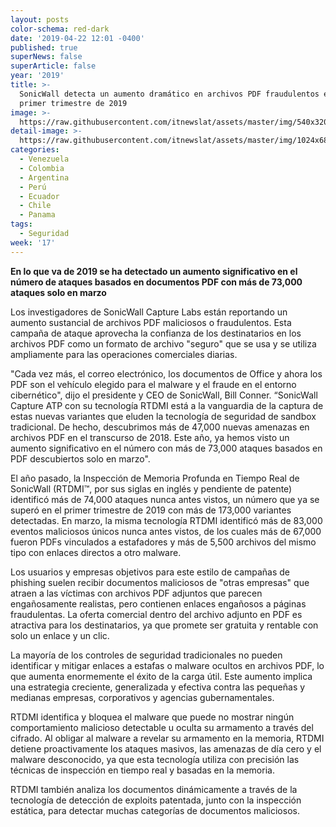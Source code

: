 ```yaml
---
layout: posts
color-schema: red-dark
date: '2019-04-22 12:01 -0400'
published: true
superNews: false
superArticle: false
year: '2019'
title: >-
  SonicWall detecta un aumento dramático en archivos PDF fraudulentos en el
  primer trimestre de 2019
image: >-
  https://raw.githubusercontent.com/itnewslat/assets/master/img/540x320/Virus-PDF-p.jpg
detail-image: >-
  https://raw.githubusercontent.com/itnewslat/assets/master/img/1024x680/Virus-PDF-g.jpg
categories:
  - Venezuela
  - Colombia
  - Argentina
  - Perú
  - Ecuador
  - Chile
  - Panama
tags:
  - Seguridad
week: '17'
---
```

**En lo que va de 2019 se ha detectado un aumento significativo en el número de ataques basados en documentos PDF con más de 73,000 ataques solo en marzo**

Los investigadores de SonicWall Capture Labs están reportando un aumento sustancial de archivos PDF maliciosos o fraudulentos. Esta campaña de ataque aprovecha la confianza de los destinatarios en los archivos PDF como un formato de archivo "seguro" que se usa y se utiliza ampliamente para las operaciones comerciales diarias.

"Cada vez más, el correo electrónico, los documentos de Office y ahora los PDF son el vehículo elegido para el malware y el fraude en el entorno cibernético", dijo el presidente y CEO de SonicWall, Bill Conner. “SonicWall Capture ATP con su tecnología RTDMI está a la vanguardia de la captura de estas nuevas variantes que eluden la tecnología de seguridad de sandbox tradicional. De hecho, descubrimos más de 47,000 nuevas amenazas en archivos PDF en el transcurso de 2018. Este año, ya hemos visto un aumento significativo en el número con más de 73,000 ataques basados en PDF descubiertos solo en marzo".

El año pasado, la Inspección de Memoria Profunda en Tiempo Real de SonicWall (RTDMI™, por sus siglas en inglés y pendiente de patente) identificó más de 74,000 ataques nunca antes vistos, un número que ya se superó en el primer trimestre de 2019 con más de 173,000 variantes detectadas. En marzo, la misma tecnología RTDMI identificó más de 83,000 eventos maliciosos únicos nunca antes vistos, de los cuales más de 67,000 fueron PDFs vinculados a estafadores y más de 5,500 archivos del mismo tipo con enlaces directos a otro malware.

Los usuarios y empresas objetivos para este estilo de campañas de phishing suelen recibir documentos maliciosos de "otras empresas" que atraen a las víctimas con archivos PDF adjuntos que parecen engañosamente realistas, pero contienen enlaces engañosos a páginas fraudulentas. La oferta comercial dentro del archivo adjunto en PDF es atractiva para los destinatarios, ya que promete ser gratuita y rentable con solo un enlace y un clic.

La mayoría de los controles de seguridad tradicionales no pueden identificar y mitigar enlaces a estafas o malware ocultos en archivos PDF, lo que aumenta enormemente el éxito de la carga útil. Este aumento implica una estrategia creciente, generalizada y efectiva contra las pequeñas y medianas empresas, corporativos y agencias gubernamentales.

RTDMI identifica y bloquea el malware que puede no mostrar ningún comportamiento malicioso detectable u oculta su armamento a través del cifrado. Al obligar al malware a revelar su armamento en la memoria, RTDMI detiene proactivamente los ataques masivos, las amenazas de día cero y el malware desconocido, ya que esta tecnología utiliza con precisión las técnicas de inspección en tiempo real y basadas en la memoria.

RTDMI también analiza los documentos dinámicamente a través de la tecnología de detección de exploits patentada, junto con la inspección estática, para detectar muchas categorías de documentos maliciosos.
